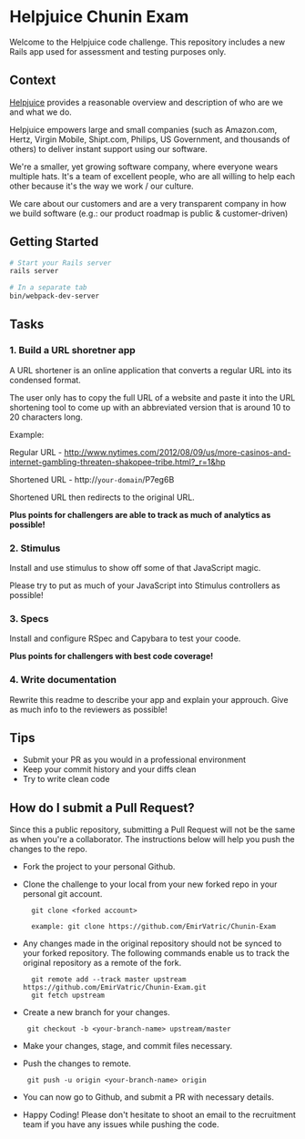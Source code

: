 # Helpjuice Chunin Exam

Welcome to the Helpjuice code challenge. This repository includes a new Rails app used for assessment and testing purposes only.

## Context

[Helpjuice](https://www.helpjuice.com/) provides a reasonable overview and description of who are we and what we do.

Helpjuice empowers large and small companies (such as Amazon.com, Hertz, Virgin Mobile, Shipt.com, Philips, US Government, and thousands of others) to deliver instant support using our software.

We're a smaller, yet growing software company, where everyone wears multiple hats. It's a team of excellent people, who are all willing to help each other because it's the way we work / our culture.

We care about our customers and are a very transparent company in how we build software (e.g.: our product roadmap is public & customer-driven)


## Getting Started

```bash
# Start your Rails server
rails server

# In a separate tab
bin/webpack-dev-server
```

## Tasks

### 1. Build a URL shoretner app

A URL shortener is an online application that converts a regular URL into its condensed format.

The user only has to copy the full URL of a website and paste it into the URL shortening tool to come up with an abbreviated version that is around 10 to 20 characters long.

Example:

Regular URL - http://www.nytimes.com/2012/08/09/us/more-casinos-and-internet-gambling-threaten-shakopee-tribe.html?_r=1&hp

Shortened URL - http://`your-domain`/P7eg6B

Shortened URL then redirects to the original URL.

**Plus points for challengers are able to track as much of analytics as possible!**

### 2. Stimulus

Install and use stimulus to show off some of that JavaScript magic.

Please try to put as much of your JavaScript into Stimulus controllers as possible!

### 3. Specs

Install and configure RSpec and Capybara to test your coode.

**Plus points for challengers with best code coverage!**

### 4. Write documentation

Rewrite this readme to describe your app and explain your approuch. Give as much info to the reviewers as possible!

## Tips

- Submit your PR as you would in a professional environment
- Keep your commit history and your diffs clean
- Try to write clean code

## How do I submit a Pull Request?

Since this a public repository, submitting a Pull Request will not be the same as when you're a collaborator. The instructions below will help you push the changes to the repo.

- Fork the project to your personal Github.
- Clone the challenge to your local from your new forked repo in your personal git account.

  ```
    git clone <forked account>

    example: git clone https://github.com/EmirVatric/Chunin-Exam
  ```

- Any changes made in the original repository should not be synced to your forked repository. The following commands enable us to track the original repository as a remote of the fork.

   ```
     git remote add --track master upstream https://github.com/EmirVatric/Chunin-Exam.git
     git fetch upstream
   ```

- Create a new branch for your changes.

   ```
    git checkout -b <your-branch-name> upstream/master
   ```

- Make your changes, stage, and commit files necessary.
- Push the changes to remote.

  ```
   git push -u origin <your-branch-name> origin
  ```

- You can now go to Github, and submit a PR with necessary details.
- Happy Coding! Please don't hesitate to shoot an email to the recruitment team if you have any issues while pushing the code.
